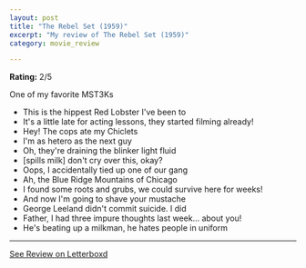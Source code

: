 ```yaml
---
layout: post
title: "The Rebel Set (1959)"
excerpt: "My review of The Rebel Set (1959)"
category: movie_review

---
```


**Rating:** 2/5

One of my favorite MST3Ks

* This is the hippest Red Lobster I've been to
* It's a little late for acting lessons, they started filming already!
* Hey! The cops ate my Chiclets
* I'm as hetero as the next guy 
* Oh, they're draining the blinker light fluid
* [spills milk] don't cry over this, okay?
* Oops, I accidentally tied up one of our gang
* Ah, the Blue Ridge Mountains of Chicago
* I found some roots and grubs, we could survive here for weeks!
* And now I'm going to shave your mustache 
* George Leeland didn't commit suicide. I did
* Father, I had three impure thoughts last week... about you!
* He's beating up a milkman, he hates people in uniform

<hr>

[See Review on Letterboxd](https://boxd.it/547Mwz)
